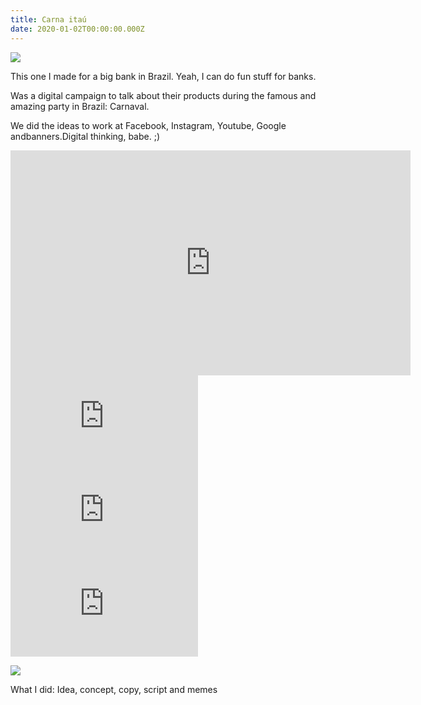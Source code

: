 ```yaml
---
title: Carna itaú
date: 2020-01-02T00:00:00.000Z
---
```

<div class="post-container">

  <div class="img-idea">

![](https://ucarecdn.com/2e7a7170-4766-4c81-aaf1-afbc779049b4/)

  </div>

  <div class="text-idea">
This one I made for a big bank in Brazil. Yeah, I can do fun stuff for banks.

Was a digital campaign to talk about their products during the famous and amazing party in Brazil: Carnaval.

We did the ideas to work at Facebook, Instagram, Youtube, Google andbanners.Digital thinking, babe. ;)

  </div>
</div>

<iframe src="https://player.vimeo.com/video/454143092?title=0&byline=0&portrait=0" frameborder="0" allow="autoplay; fullscreen" allowfullscreen width="640" height="360" frameborder="0" ></iframe>

<div class="img-row iframe-row">

<iframe src="https://player.vimeo.com/video/423758645?title=0&byline=0&portrait=0" frameborder="0" allow="autoplay; fullscreen" allowfullscreen></iframe>

<iframe src="https://player.vimeo.com/video/423757464?title=0&byline=0&portrait=0" frameborder="0" allow="autoplay; fullscreen" allowfullscreen ></iframe>

<iframe src="https://player.vimeo.com/video/423756433?title=0&byline=0&portrait=0" frameborder="0" allow="autoplay; fullscreen" allowfullscreen></iframe>

</div>

![](https://ucarecdn.com/013eb220-9d46-41d0-8296-374153960d1e/)

What I did: Idea, concept, copy, script and memes